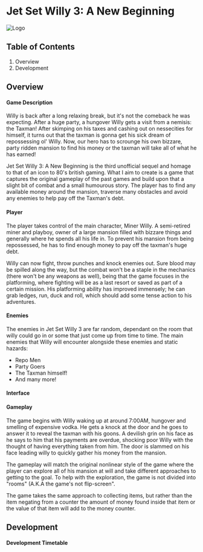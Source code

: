 # Jet Set Willy 3: A New Beginning

![Logo](https://github.com/LBruni98/Jet-Set-Willy-3-The-Unofficial-Sequel-/blob/master/Jet%20Set%20Willy%203%20Logo.png)

## Table of Contents
1. Overview
2. Development

## Overview

#### Game Description
Willy is back after a long relaxing break, but it's not the comeback he was expecting. After a huge party, a hungover Willy gets a visit from a nemisis: the Taxman! After skimping on his taxes and cashing out on nessecities for himself, it turns out that the taxman is gonna get his sick dream of repossessing ol' Willy. Now, our hero has to scrounge his own bizzare, party ridden mansion to find his money or the taxman will take all of what he has earned!

Jet Set Willy 3: A New Beginning is the third unofficial sequel and homage to that of an icon to 80's british gaming. What I aim to create is a game that captures the original gameplay of the past games and build upon that a slight bit of combat and a small humourous story. The player has to find any available money around the mansion, traverse many obstacles and avoid any enemies to help pay off the Taxman's debt.

#### Player
The player takes control of the main character, Miner Willy. A semi-retired miner and playboy, owner of a large mansion filled with bizzare things and generally where he spends all his life in. To prevent his mansion from being repossessed, he has to find enough money to pay off the taxman's huge debt.

Willy can now fight, throw punches and knock enemies out. Sure blood may be spilled along the way, but the combat won't be a staple in the mechanics (there won't be any weapons as well), being that the game focuses in the platforming, where fighting will be as a last resort or saved as part of a certain mission.
His platforming ability has improved immensely; he can grab ledges, run, duck and roll, which should add some tense action to his adventures.

#### Enemies
The enemies in Jet Set Willy 3 are far random, dependant on the room that willy could go in or some that just come up from time to time. The main enemies that Willy will encounter alongside these enemies and static hazards:

* Repo Men
* Party Goers
* The Taxman himself!
* And many more!

#### Interface


#### Gameplay
The game begins with Willy waking up at around 7:00AM, hungover and smelling of expensive vodka. He gets a knock at the door and he goes to answer it to reveal the taxman with his goons. A devilish grin on his face as he says to him that his payments are overdue, shocking poor Willy with the thought of having everything taken from him. The door is slammed on his face leading willy to quickly gather his money from the mansion.

The gameplay will match the original nonlinear style of the game where the player can explore all of his mansion at will and take different approaches to getting to the goal. To help with the exploration, the game is not divided into "rooms" (A.K.A the game's not flip-screen".

The game takes the same approach to collecting items, but rather than the item negating from a counter the amount of money found inside that item or the value of that item will add to the money counter.

## Development

#### Development Timetable

